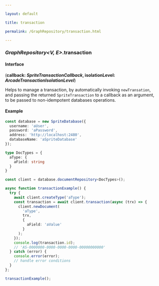 ```yaml
---

layout: default

title: transaction

permalink: /GraphRepository/transaction.html

---
```


### _GraphRepository&lt;V, E&gt;_.transaction

#### Interface

(**callback: *SpriteTransactionCallback*, isolationLevel: *ArcadeTransactionIsolationLevel***)

Helps to manage a transaction, by automatically invoking `newTransation`,
and passing the returned `SpriteTransaction` to a callback as an argument,
to be passed to non-idempotent databases operations.

#### Example

```ts
const database = new SpriteDatabase({
  username: 'aUser',
  password: 'aPassword',
  address: 'http://localhost:2480',
  databaseName: 'aSpriteDatabase'
});

type DocTypes = {
  aType: {
    aField: string
  }
}

const client = database.documentRepository<DocTypes>();

async function transactionExample() {
  try {
    await client.createType('aType');
    const transaction = await client.transaction(async (trx) => {
      client.newDocument(
        'aType',
        trx,
        {
          aField: 'aValue'
        }
      );
    });
    console.log(transaction.id);
    // 'AS-0000000-0000-0000-0000-00000000000'
  } catch (error) {
    console.error(error);
    // handle error conditions
  }
};

transactionExample();
```

